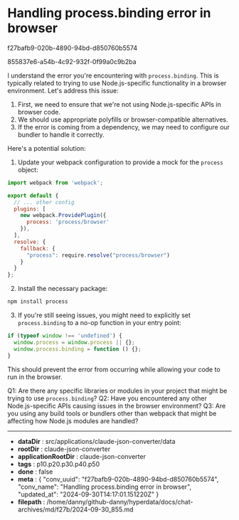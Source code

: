 # Handling process.binding error in browser

f27bafb9-020b-4890-94bd-d850760b5574

855837e6-a54b-4c92-932f-0f99a0c9b2ba

 I understand the error you're encountering with `process.binding`. This is typically related to trying to use Node.js-specific functionality in a browser environment. Let's address this issue:

1. First, we need to ensure that we're not using Node.js-specific APIs in browser code.
2. We should use appropriate polyfills or browser-compatible alternatives.
3. If the error is coming from a dependency, we may need to configure our bundler to handle it correctly.

Here's a potential solution:

1. Update your webpack configuration to provide a mock for the `process` object:

```javascript
import webpack from 'webpack';

export default {
  // ... other config
  plugins: [
    new webpack.ProvidePlugin({
      process: 'process/browser'
    }),
  ],
  resolve: {
    fallback: {
      "process": require.resolve("process/browser")
    }
  }
};
```

2. Install the necessary package:

```bash
npm install process
```

3. If you're still seeing issues, you might need to explicitly set `process.binding` to a no-op function in your entry point:

```javascript
if (typeof window !== 'undefined') {
  window.process = window.process || {};
  window.process.binding = function () {};
}
```

This should prevent the error from occurring while allowing your code to run in the browser.

Q1: Are there any specific libraries or modules in your project that might be trying to use `process.binding`?
Q2: Have you encountered any other Node.js-specific APIs causing issues in the browser environment?
Q3: Are you using any build tools or bundlers other than webpack that might be affecting how Node.js modules are handled?

---

* **dataDir** : src/applications/claude-json-converter/data
* **rootDir** : claude-json-converter
* **applicationRootDir** : claude-json-converter
* **tags** : p10.p20.p30.p40.p50
* **done** : false
* **meta** : {
  "conv_uuid": "f27bafb9-020b-4890-94bd-d850760b5574",
  "conv_name": "Handling process.binding error in browser",
  "updated_at": "2024-09-30T14:17:01.151220Z"
}
* **filepath** : /home/danny/github-danny/hyperdata/docs/chat-archives/md/f27b/2024-09-30_855.md